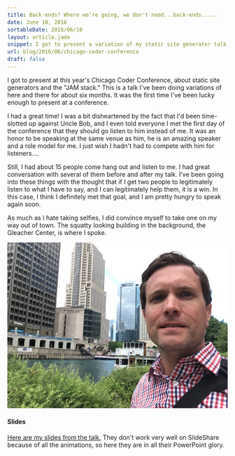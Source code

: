 ```yaml
---
title: Back-ends? Where we're going, we don't need...back-ends.....
date: June 10, 2016
sortableDate: 2016/06/10
layout: article.jade
snippet: I got to present a variation of my static site generator talk at Chicago Coder Conference this year. Here are the slides!
url: blog/2016/06/chicago-coder-conference
draft: false
---
```


I got to present at this year's Chicago Coder Conference, about static site generators and the "JAM stack." This is a talk I've been doing variations of here and there for about six months. It was the first time I've been lucky enough to present at a conference.

I had a great time! I was a bit disheartened by the fact that I'd been time-slotted up against Uncle Bob, and I even told everyone I met the first day of the conference that they should go listen to him instead of me. It was an honor to be speaking at the same venue as him, he is an amazing speaker and a role model for me. I just wish I hadn't had to compete with him for listeners....

Still, I had about 15 people come hang out and listen to me. I had great conversation with several of them before and after my talk. I've been going into these things with the thought that if I get two people to legitimately listen to what I have to say, and I can legitimately help them, it is a win. In this case, I think I definitely met that goal, and I am pretty hungry to speak again soon.

As much as I hate taking selfies, I did convince myself to take one on my way out of town. The squatty looking building in the background, the Gleacher Center, is where I spoke.

![Steven Hicks at Chicago Coder Conference](/static/images/chicagocoderconf.jpg)

#### Slides

[Here are my slides from the talk.](/static/other/backends.pptx) They don't work very well on SlideShare because of all the animations, so here they are in all their PowerPoint glory.